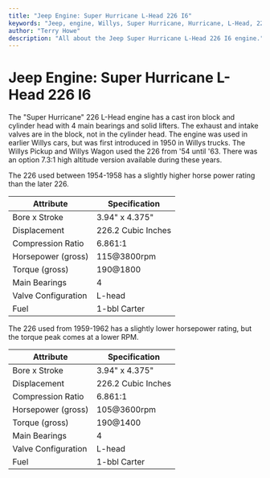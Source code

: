 ```yaml
---
title: "Jeep Engine: Super Hurricane L-Head 226 I6"
keywords: "Jeep, engine, Willys, Super Hurricane, Hurricane, L-Head, 226, I6"
author: "Terry Howe"
description: "All about the Jeep Super Hurricane L-Head 226 I6 engine."
---
```

# Jeep Engine: Super Hurricane L-Head 226 I6

The "Super Hurricane" 226 L-Head engine has a cast iron block and cylinder head with 4 main bearings and solid lifters. The exhaust and intake valves are in the block, not in the cylinder head. The engine was used in earlier Willys cars, but was first introduced in 1950 in Willys trucks. The Willys Pickup and Willys Wagon used the 226 from '54 until '63. There was an option 7.3:1 high altitude version available during these years.

The 226 used between 1954-1958 has a slightly higher horse power rating than the later 226.

| Attribute | Specification |
|-------------------------------|---|
| Bore x Stroke | 3.94" x 4.375" |
| Displacement | 226.2 Cubic Inches |
| Compression Ratio | 6.861:1 |
| Horsepower (gross) | 115@3800rpm |
| Torque (gross) | 190@1800 |
| Main Bearings | 4 |
| Valve Configuration | L-head |
| Fuel | 1-bbl Carter |

The 226 used from 1959-1962 has a slightly lower horsepower rating, but the torque peak comes at a lower RPM.

| Attribute | Specification |
|-------------------------------|---|
| Bore x Stroke | 3.94" x 4.375" |
| Displacement | 226.2 Cubic Inches |
| Compression Ratio | 6.861:1 |
| Horsepower (gross) | 105@3600rpm |
| Torque (gross) | 190@1400 |
| Main Bearings | 4 |
| Valve Configuration | L-head |
| Fuel | 1-bbl Carter |
